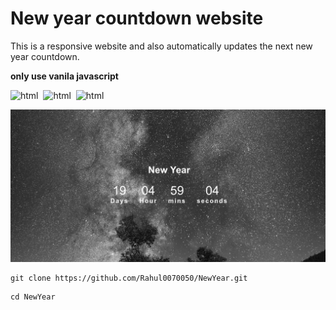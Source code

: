# New year countdown website

This is a responsive website and also automatically updates the next new year countdown. 

**only use vanila javascript**

![html](https://img.shields.io/badge/HTML5-E34F26?style=for-the-badge&logo=html5&logoColor=white)&nbsp;
![html](https://img.shields.io/badge/CSS3-1572B6?style=for-the-badge&logo=css3&logoColor=white)&nbsp;
![html](https://img.shields.io/badge/JavaScript-323330?style=for-the-badge&logo=javascript&logoColor=F7DF1E)&nbsp;

![main image](public/images/main-image.png)

```git
git clone https://github.com/Rahul0070050/NewYear.git
```

```git
cd NewYear
```
